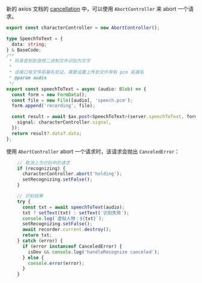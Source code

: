 新的 axios 文档的 [cancellation](https://axios-http.com/docs/cancellation) 中，可以使用 `AbortController` 来 abort 一个请求。

```ts
export const characterController = new AbortController();

type SpeechToText = {
  data: string;
} & BaseCode;
/**
 * 将录音到到音频二进制文件识别为文字
 *
 * 该接口有文件拓展名验证，需要设置上传到文件带有 pcm 拓展名
 * @param audio
 */
export const speechToText = async (audio: Blob) => {
  const form = new FormData();
  const file = new File([audio], 'speech.pcm');
  form.append('recording', file);

  const result = await $ax.post<SpeechToText>(server.speechToText, form, {
    signal: characterController.signal,
  });
  return result?.data?.data;
};
```

使用 `AbortController` abort 一个请求时，该请求会抛出 `CanceledError`：

```ts
    // 取消上次识别中的请求
    if (recognizing) {
      characterController.abort('holding');
      setRecognizing.setFalse();
    }

    // 识别结果
    try {
      const txt = await speechToText(audio);
      txt ? setText(txt) : setText('识别失败');
      console.log(`虚拟人物：${txt}`);
      setRecognizing.setFalse();
      await recorder.current.destroy();
      return txt;
    } catch (error) {
      if (error instanceof CanceledError) {
        isDev && console.log('handleRecognize canceled');
      } else {
        console.error(error);
      }
    }
```
